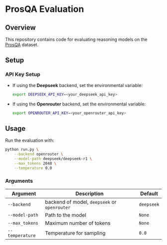 # ProsQA Evaluation

## Overview
This repository contains code for evaluating reasoning models on the [ProsQA](https://github.com/facebookresearch/coconut/blob/main/data/prosqa_test.json) dataset. 

## Setup

### API Key Setup
- If using the **Deepseek** backend, set the environmental variable:
  ```bash
  export DEEPSEEK_API_KEY=<your_deepseek_api_key>
  ```

- If using the **Openrouter** backend, set the environmental variable:
  ```bash
  export OPENROUTER_API_KEY=<your_openrouter_api_key>
  ```

## Usage

Run the evaluation with:
```bash
python run.py \
    --backend openrouter \
    --model-path deepseek/deepseek-r1 \
    --max_tokens 2048 \
    --temperature 0.0
```

### Arguments
| Argument | Description | Default |
|----------|-------------|---------|
| `--backend` | backend of model, `deepseek` or `openrouter` | `deepseek`|
| `--model-path` | Path to the model | `None` |
| `--max_tokens` | Maximum number of tokens | `None`|
| `--temperature` | Temperature for sampling | `0.0` 
